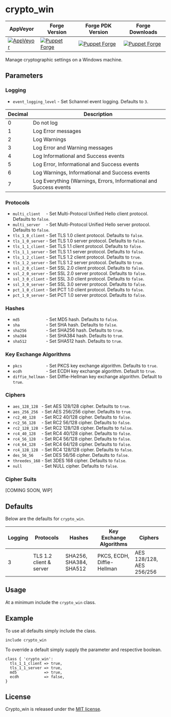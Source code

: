 # crypto_win
|AppVeyor|Forge Version|Forge PDK Version|Forge Downloads|
|--------|-------------|-----------------|---------------|
[![AppVeyor][appveyor-badge]][appveyor] | [![Puppet Forge][forge-version-badge]][forge] | [![Puppet Forge][forge-pdk-badge]][forge] | [![Puppet Forge][forge-downloads-badge]][forge]

Manage cryptographic settings on a Windows machine.

## Parameters

### Logging
 * ``` event_logging_level ``` - Set Schannel event logging. Defaults to `3`.

| Decimal | Description                                                        |
|---------|--------------------------------------------------------------------|
| 0       | Do not log                                                         |
| 1       | Log Error messages                                                 |
| 2       | Log Warnings                                                       |
| 3       | Log Error and Warning messages                                     |
| 4       | Log Informational and Success events                               |
| 5       | Log Error, Informational and Success events                        |
| 6       | Log Warnings, Informational and Success events                     |
| 7       | Log Everything (Warnings, Errors, Informational and Success events |

### Protocols
 * ``` multi_client   ``` - Set Multi-Protocol Unified Hello client protocol. Defaults to `false`.
 * ``` multi_server   ``` - Set Multi-Protocol Unified Hello server protocol. Defaults to `false`.
 * ``` tls_1_0_client ``` - Set TLS 1.0 client protocol. Defaults to `false`.
 * ``` tls_1_0_server ``` - Set TLS 1.0 server protocol. Defaults to `false`.
 * ``` tls_1_1_client ``` - Set TLS 1.1 client protocol. Defaults to `false`.
 * ``` tls_1_1_server ``` - Set TLS 1.1 server protocol. Defaults to `false`.
 * ``` tls_1_2_client ``` - Set TLS 1.2 client protocol. Defaults to `true`.
 * ``` tls_1_2_server ``` - Set TLS 1.2 server protocol. Defaults to `true`.
 * ``` ssl_2_0_client ``` - Set SSL 2.0 client protocol. Defaults to `false`.
 * ``` ssl_2_0_server ``` - Set SSL 2.0 server protocol. Defaults to `false`.
 * ``` ssl_3_0_client ``` - Set SSL 3.0 client protocol. Defaults to `false`.
 * ``` ssl_3_0_server ``` - Set SSL 3.0 server protocol. Defaults to `false`.
 * ``` pct_1_0_client ``` - Set PCT 1.0 client protocol. Defaults to `false`.
 * ``` pct_1_0_server ``` - Set PCT 1.0 server protocol. Defaults to `false`.

### Hashes
 * ``` md5            ``` - Set MD5 hash. Defaults to `false`.
 * ``` sha            ``` - Set SHA hash. Defaults to `false`.
 * ``` sha256         ``` - Set SHA256 hash. Defaults to `true`.
 * ``` sha384         ``` - Set SHA384 hash. Defaults to `true`.
 * ``` sha512         ``` - Set SHA512 hash. Defaults to `true`.

### Key Exchange Algorithms
 * ``` pkcs           ``` - Set PKCS key exchange algorithm. Defaults to `true`.
 * ``` ecdh           ``` - Set ECDH key exchange algorithm. Default to `true`.
 * ``` diffie_hellman ``` - Set Diffie-Hellman key exchange algorithm. Default to `true`.

### Ciphers
 * ``` aes_128_128  ``` - Set AES 128/128 cipher. Defaults to `true`.
 * ``` aes_256_256  ``` - Set AES 256/256 cipher. Defaults to `true`.
 * ``` rc2_40_128   ``` - Set RC2 40/128 cipher. Defaults to `false`.
 * ``` rc2_56_128   ``` - Set RC2 56/128 cipher. Defaults to `false`.
 * ``` rc2_128_128  ``` - Set RC2 128/128 cipher. Defaults to `false`.
 * ``` rc4_40_128   ``` - Set RC4 40/128 cipher. Defaults to `false`.
 * ``` rc4_56_128   ``` - Set RC4 56/128 cipher. Defaults to `false`.
 * ``` rc4_64_128   ``` - Set RC4 64/128 cipher. Defaults to `false`.
 * ``` rc4_128_128  ``` - Set RC4 128/128 cipher. Defaults to `false`.
 * ``` des_56_56    ``` - Set DES 56/56 cipher. Defaults to `false`.
 * ``` threedes_168 ``` - Set 3DES 168 cipher. Defaults to `false`.
 * ``` null         ``` - Set NULL cipher. Defaults to `false`.

### Cipher Suits
[COMING SOON, WIP]

## Defaults
Below are the defaults for `crypto_win`.

| Logging| Protocols              | Hashes                | Key Exchange Algorithms   | Ciphers                 |
|--------|------------------------|-----------------------|---------------------------|-------------------------|
| 3      | TLS 1.2 client & server| SHA256, SHA384, SHA512| PKCS, ECDH, Diffie-Hellman| AES 128/128, AES 256/256|

## Usage
At a minimum include the `crypto_win` class.

## Example
To use all defaults simply include the class.

```
include crypto_win
```

To override a default simply supply the parameter and respective boolean.
```
class { 'crypto_win':
  tls_1_1_client => true,
  tls_1_1_server => true,
  md5            => true,
  ecdh           => false,
}
```

## License
Crypto_win is released under the [MIT license](http://www.opensource.org/licenses/MIT).

[appveyor]: https://ci.appveyor.com/project/joeypiccola/crypto-win
[appveyor-badge]: https://ci.appveyor.com/api/projects/status/3gh490r77bxw88po/branch/master?svg=true&passingText=master%20-%20PASSING&pendingText=master%20-%20PENDING&failingText=master%20-%20FAILING
[forge]: https://forge.puppet.com/jpi/crypto_win
[forge-downloads-badge]: https://img.shields.io/puppetforge/dt/jpi/crypto_win
[forge-pdk-badge]: https://img.shields.io/puppetforge/pdk-version/jpi/crypto_win
[forge-version-badge]: https://img.shields.io/puppetforge/v/jpi/crypto_win